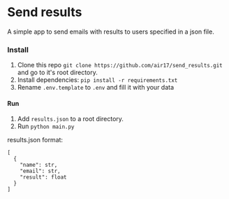 # Send results
A simple app to send emails with results to users specified in a json file.

### Install
1. Clone this repo `git clone https://github.com/air17/send_results.git` and go to it's root directory.
2. Install dependencies: `pip install -r requirements.txt`
3. Rename `.env.template` to `.env` and fill it with your data

#### Run
1. Add `results.json` to a root directory.
2. Run  `python main.py`

results.json format:
```
[
  {
    "name": str,
    "email": str,
    "result": float
  }
]
```

